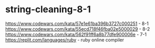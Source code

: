 # string-cleaning-8-1
https://www.codewars.com/kata/57e1e61ba396b3727c000251 - 8-1
https://www.codewars.com/kata/55ecd718f46fba02e5000029 - 8-2
https://www.codewars.com/kata/562f91ff6a8b77dfe900006e - 7-1
https://replit.com/languages/ruby - ruby online compiler
